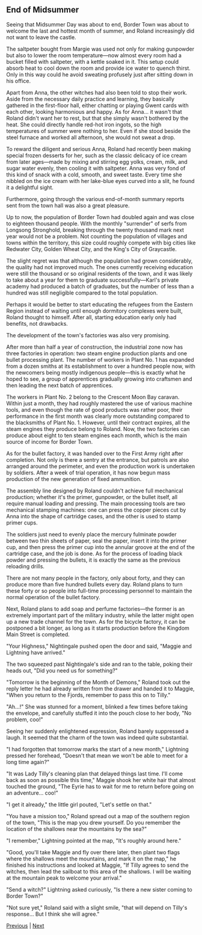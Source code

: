 ## End of Midsummer
Seeing that Midsummer Day was about to end, Border Town was about to welcome the last and hottest month of summer, and Roland increasingly did not want to leave the castle.



The saltpeter bought from Margie was used not only for making gunpowder but also to lower the room temperature—now almost every room had a bucket filled with saltpeter, with a kettle soaked in it. This setup could absorb heat to cool down the room and provide ice water to quench thirst. Only in this way could he avoid sweating profusely just after sitting down in his office.



Apart from Anna, the other witches had also been told to stop their work. Aside from the necessary daily practice and learning, they basically gathered in the first-floor hall, either chatting or playing Gwent cards with each other, looking harmonious and happy. As for Anna... it wasn't that Roland didn't want her to rest, but that she simply wasn't bothered by the heat. She could directly handle red-hot iron ingots, so the high temperatures of summer were nothing to her. Even if she stood beside the steel furnace and worked all afternoon, she would not sweat a drop.



To reward the diligent and serious Anna, Roland had recently been making special frozen desserts for her, such as the classic delicacy of ice cream from later ages—made by mixing and stirring egg yolks, cream, milk, and sugar water evenly, then cooling it with saltpeter. Anna was very fond of this kind of snack with a cold, smooth, and sweet taste. Every time she nibbled on the ice cream with her lake-blue eyes curved into a slit, he found it a delightful sight.



Furthermore, going through the various end-of-month summary reports sent from the town hall was also a great pleasure.



Up to now, the population of Border Town had doubled again and was close to eighteen thousand people. With the monthly "surrender" of serfs from Longsong Stronghold, breaking through the twenty thousand mark next year would not be a problem. Not counting the population of villages and towns within the territory, this size could roughly compete with big cities like Redwater City, Golden Wheat City, and the King's City of Graycastle.



The slight regret was that although the population had grown considerably, the quality had not improved much. The ones currently receiving education were still the thousand or so original residents of the town, and it was likely to take about a year for them to graduate successfully—Karl's private academy had produced a batch of graduates, but the number of less than a hundred was still negligible compared to the total population.



Perhaps it would be better to start educating the refugees from the Eastern Region instead of waiting until enough dormitory complexes were built, Roland thought to himself. After all, starting education early only had benefits, not drawbacks.



The development of the town's factories was also very promising.



After more than half a year of construction, the industrial zone now has three factories in operation: two steam engine production plants and one bullet processing plant. The number of workers in Plant No. 1 has expanded from a dozen smiths at its establishment to over a hundred people now, with the newcomers being mostly indigenous people—this is exactly what he hoped to see, a group of apprentices gradually growing into craftsmen and then leading the next batch of apprentices.



The workers in Plant No. 2 belong to the Crescent Moon Bay caravan. Within just a month, they had roughly mastered the use of various machine tools, and even though the rate of good products was rather poor, their performance in the first month was clearly more outstanding compared to the blacksmiths of Plant No. 1. However, until their contract expires, all the steam engines they produce belong to Roland. Now, the two factories can produce about eight to ten steam engines each month, which is the main source of income for Border Town.



As for the bullet factory, it was handed over to the First Army right after completion. Not only is there a sentry at the entrance, but patrols are also arranged around the perimeter, and even the production work is undertaken by soldiers. After a week of trial operation, it has now begun mass production of the new generation of fixed ammunition.



The assembly line designed by Roland couldn't achieve full mechanical production; whether it's the primer, gunpowder, or the bullet itself, all require manual loading and pressing. The main processing tools are two mechanical stamping machines: one can press the copper pieces cut by Anna into the shape of cartridge cases, and the other is used to stamp primer cups.



The soldiers just need to evenly place the mercury fulminate powder between two thin sheets of paper, seal the paper, insert it into the primer cup, and then press the primer cup into the annular groove at the end of the cartridge case, and the job is done. As for the process of loading black powder and pressing the bullets, it is exactly the same as the previous reloading drills.



There are not many people in the factory, only about forty, and they can produce more than five hundred bullets every day. Roland plans to turn these forty or so people into full-time processing personnel to maintain the normal operation of the bullet factory.



Next, Roland plans to add soap and perfume factories—the former is an extremely important part of the military industry, while the latter might open up a new trade channel for the town. As for the bicycle factory, it can be postponed a bit longer, as long as it starts production before the Kingdom Main Street is completed.



"Your Highness," Nightingale pushed open the door and said, "Maggie and Lightning have arrived."



The two squeezed past Nightingale's side and ran to the table, poking their heads out, "Did you need us for something?"



"Tomorrow is the beginning of the Month of Demons," Roland took out the reply letter he had already written from the drawer and handed it to Maggie, "When you return to the Fjords, remember to pass this on to Tilly."

"Ah...!" She was stunned for a moment, blinked a few times before taking the envelope, and carefully stuffed it into the pouch close to her body, "No problem, coo!"

Seeing her suddenly enlightened expression, Roland barely suppressed a laugh. It seemed that the charm of the town was indeed quite substantial.

"I had forgotten that tomorrow marks the start of a new month," Lightning pressed her forehead, "Doesn't that mean we won't be able to meet for a long time again?"

"It was Lady Tilly's cleaning plan that delayed things last time. I'll come back as soon as possible this time," Maggie shook her white hair that almost touched the ground, "The Eyrie has to wait for me to return before going on an adventure... coo!"

"I get it already," the little girl pouted, "Let's settle on that."

"You have a mission too," Roland spread out a map of the southern region of the town, "This is the map you drew yourself. Do you remember the location of the shallows near the mountains by the sea?"

"I remember," Lightning pointed at the map, "It's roughly around here."

"Good, you'll take Maggie and fly over there later, then plant two flags where the shallows meet the mountains, and mark it on the map," he finished his instructions and looked at Maggie, "If Tilly agrees to send the witches, then lead the sailboat to this area of the shallows. I will be waiting at the mountain peak to welcome your arrival."



"Send a witch?" Lightning asked curiously, "Is there a new sister coming to Border Town?"



"Not sure yet," Roland said with a slight smile, "that will depend on Tilly's response... But I think she will agree."





[Previous](CH0249.md) | [Next](CH0251.md)
